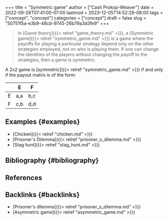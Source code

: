 +++
title = "Symmetric game"
author = ["Cash Prokop-Weaver"]
date = 2022-09-28T07:41:00-07:00
lastmod = 2023-12-05T14:52:29-08:00
tags = ["concept", "concept"]
categories = ["concept"]
draft = false
slug = "50751f5a-e3b9-48cb-9745-26b79a3d3fe9"
+++

> In [Game theory]({{< relref "game_theory.md" >}}), a [Symmetric game]({{< relref "symmetric_game.md" >}}) is a game where the payoffs for playing a particular strategy depend only on the other strategies employed, not on who is playing them. If one can change the identities of the players without changing the payoff to the strategies, then a game is symmetric.

A 2x2 game is [symmetric]({{< relref "symmetric_game.md" >}}) if and only if the payout matrix is of the form:

|   | E   | F   |
|---|-----|-----|
| E | a,a | b,c |
| F | c,b | d,d |


## Examples {#examples}

-   [Chicken]({{< relref "chicken.md" >}})
-   [Prisoner's Dilemma]({{< relref "prisoner_s_dilemma.md" >}})
-   [Stag hunt]({{< relref "stag_hunt.md" >}})


## Bibliography {#bibliography}

## References

<style>.csl-entry{text-indent: -1.5em; margin-left: 1.5em;}</style><div class="csl-bib-body">
</div>


## Backlinks {#backlinks}

-   [Prisoner's dilemma]({{< relref "prisoner_s_dilemma.md" >}})
-   [Asymmetric game]({{< relref "asymmetric_game.md" >}})
